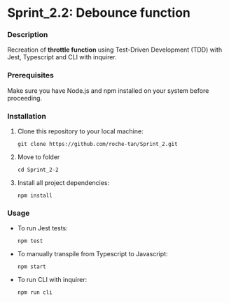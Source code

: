 # Sprint_2.2: Debounce function

### Description

Recreation of **throttle function** using Test-Driven Development (TDD) with Jest, Typescript and CLI with inquirer.

### Prerequisites

Make sure you have Node.js and npm installed on your system before proceeding.

### Installation

1. Clone this repository to your local machine:


   `git clone https://github.com/roche-tan/Sprint_2.git `


2. Move to folder


   `cd Sprint_2-2 `


3. Install all project dependencies:


    `npm install`


### Usage

- To run Jest tests:

    `npm test`


- To manually transpile from Typescript to Javascript:

    `npm start`
    
- To run CLI with inquirer:

    `npm run cli`
